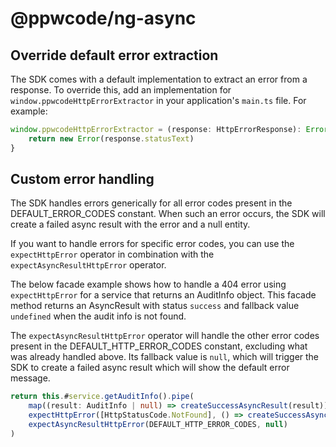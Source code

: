 # @ppwcode/ng-async

## Override default error extraction

The SDK comes with a default implementation to extract an error from a response. To override this, add an implementation for
`window.ppwcodeHttpErrorExtractor` in your application's `main.ts` file. For example:

```typescript
window.ppwcodeHttpErrorExtractor = (response: HttpErrorResponse): Error => {
    return new Error(response.statusText)
}
```

## Custom error handling

The SDK handles errors generically for all error codes present in the DEFAULT_ERROR_CODES constant. When such an error occurs,
the SDK will create a failed async result with the error and a null entity.

If you want to handle errors for specific error codes,
you can use the `expectHttpError` operator in combination with the `expectAsyncResultHttpError` operator.

The below facade example shows how to handle a 404 error using `expectHttpError` for a service that returns an AuditInfo object.
This facade method returns an AsyncResult with status `success` and fallback value `undefined` when the audit info is not found.

The `expectAsyncResultHttpError` operator will handle the other error codes present in the DEFAULT_HTTP_ERROR_CODES constant,
excluding what was already handled above.
Its fallback value is `null`, which will trigger the SDK to create a failed async result which will show the default error message.

```typescript
return this.#service.getAuditInfo().pipe(
    map((result: AuditInfo | null) => createSuccessAsyncResult(result)),
    expectHttpError([HttpStatusCode.NotFound], () => createSuccessAsyncResult(undefined), true),
    expectAsyncResultHttpError(DEFAULT_HTTP_ERROR_CODES, null)
)
```
